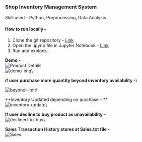 ### Shop Inventory Management System
Skill used - Python, Preprocessing, Data Analysis

#### How to run locally - 
1. Clone the git repository - [Link](https://docs.github.com/en/repositories/creating-and-managing-repositories/cloning-a-repository)
2. Open the .ipynb file in Jupyter Notebook - [Link](https://www.anaconda.com/products/distribution)
3. Run and explore...


**Demo -**\
![Product Details](https://thumbs4.imagebam.com/e8/3a/fd/MEIRQZC_t.png)\
![demo-img](https://thumbs4.imagebam.com/70/d1/99/MEIRQZA_t.png)\

**if user purchase more quantity beyond inventory availability -**\

![beyond-limit](https://thumbs4.imagebam.com/23/0a/72/MEIRQZ8_t.png)\

**Inventory Updated depending on purchase - ** \
![inventory-update](https://thumbs4.imagebam.com/22/89/49/MEIRQZ6_t.png)\

**If user decline to buy product as unavailability -** \
![declined-to-buy](https://thumbs4.imagebam.com/f2/78/33/MEIRQZ5_t.png)\

**Sales Transaction History stores at Sales.txt file -**\
![Sales](https://thumbs4.imagebam.com/cb/68/14/MEIRQZ3_t.png)